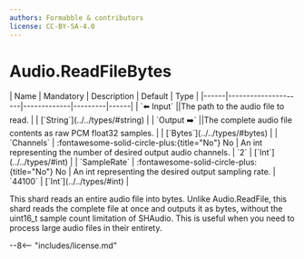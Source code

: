 ```yaml
---
authors: Formabble & contributors
license: CC-BY-SA-4.0
---
```



# Audio.ReadFileBytes

<div class="sh-parameters" markdown="1">
| Name | Mandatory | Description | Default | Type |
|------|---------------------|-------------|---------|------|
| `⬅️ Input` ||The path to the audio file to read. | | [`String`](../../types/#string) |
| `Output ➡️` ||The complete audio file contents as raw PCM float32 samples. | | [`Bytes`](../../types/#bytes) |
| `Channels` | :fontawesome-solid-circle-plus:{title="No"} No  | An int representing the number of desired output audio channels. | `2` | [`Int`](../../types/#int) |
| `SampleRate` | :fontawesome-solid-circle-plus:{title="No"} No  | An int representing the desired output sampling rate. | `44100` | [`Int`](../../types/#int) |

</div>

This shard reads an entire audio file into bytes. Unlike Audio.ReadFile, this shard reads the complete file at once and outputs it as bytes, without the uint16_t sample count limitation of SHAudio. This is useful when you need to process large audio files in their entirety.

--8<-- "includes/license.md"

